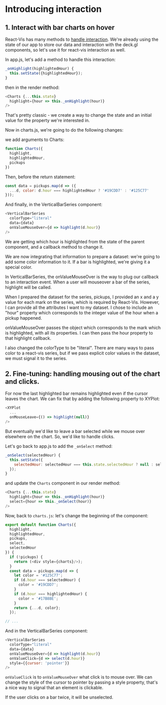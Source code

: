 <!-- INJECT:"IntroducingInteraction" heading -->

# Introducing interaction

## 1. Interact with bar charts on hover

React-Vis has many methods to [handle interaction](https://uber.github.io/react-vis/documentation/general-principles/interaction).
We're already using the state of our app to store our data and interaction with the deck.gl components, so let's use it for react-vis interaction as well.

In app.js, let's add a method to handle this interaction:

```js
_onHighlight(highlightedHour) {
  this.setState({highlightedHour});
}
```

then in the render method:

```js
<Charts {...this.state}
  highlight={hour => this._onHighlight(hour)}
/>
```

That's pretty classic - we create a way to change the state and an initial value for the property we're interested in.

Now in charts.js, we're going to do the following changes:

we add arguments to Charts:

```js
function Charts({
  highlight,
  highlightedHour,
  pickups
})
```

Then, before the return statement:

```js
const data = pickups.map(d => ({
  ...d, color: d.hour === highlightedHour ? '#19CDD7' : '#125C77'
}));
```

And finally, in the VerticalBarSeries component:

```js
<VerticalBarSeries
  colorType="literal"
  data={data}
  onValueMouseOver={d => highlight(d.hour)}
/>
```
<!-- INJECT:"HoverInteraction" inline -->

We are getting which hour is highlighted from the state of the parent component, and a callback method to change it.

We are now integrating that information to prepare a dataset: we're going to add some color information to it. If a bar is highlighted, we're giving it a special color.

In VerticalBarSeries, the onValueMouseOver is the way to plug our callback to an interaction event. When a user will mouseover a bar of the series, highlight will be called.

When I prepared the dataset for the series, pickups, I provided an x and a y value for each mark on the series, which is required by React-Vis. However, I can provide all the attributes I want to my dataset. I chose to include an "hour" property which corresponds to the integer value of the hour when a pickup happened. 

onValueMouseOver passes the object which corresponds to the mark which is highlighted, with all its properties. I can then pass the hour property to that highlight callback.

I also changed the colorType to be "literal". There are many ways to pass color to a react-vis series, but if we pass explicit color values in the dataset, we must signal it to the series.

## 2. Fine-tuning: handling mousing out of the chart and clicks.

For now the last highlighted bar remains highlighted even if the cursor leaves the chart. We can fix that by adding the following property to XYPlot:

```js
<XYPlot
  ...
  onMouseLeave={() => highlight(null)}
/>
```

But eventually we'd like to leave a bar selected while we mouse over elsewhere on the chart. So, we'd like to handle clicks.

Let's go back to app.js to add the `_onSelect` method:

```js
_onSelect(selectedHour) {
  this.setState({
    selectedHour: selectedHour === this.state.selectedHour ? null : selectedHour
  });
}
```

and update the `Charts` component in our render method:

```js
<Charts {...this.state}
  highlight={hour => this._onHighlight(hour)}
  select={hour => this._onSelect(hour)}
/>
```

Now, back to `charts.js`: let's change the beginning of the component:

```js
export default function Charts({
  highlight,
  highlightedHour,
  pickups,
  select,
  selectedHour
}) {
  if (!pickups) {
    return (<div style={charts}/>);
  }
  const data = pickups.map(d => {
    let color = '#125C77';
    if (d.hour === selectedHour) {
      color = '#19CDD7';
    }
    if (d.hour === highlightedHour) {
      color = '#17B8BE';
    }
    return {...d, color};
  });

// ...
```

And in the VerticalBarSeries component:

```js
<VerticalBarSeries
  colorType="literal"
  data={data}
  onValueMouseOver={d => highlight(d.hour)}
  onValueClick={d => select(d.hour)}
  style={{cursor: 'pointer'}}
/>
```

`onValueClick` is to `onValueMouseOver` what click is to mouse over.
We can change the style of the cursor to pointer by passing a style property, that's a nice way to signal that an element is clickable.

If the user clicks on a bar twice, it will be unselected.

